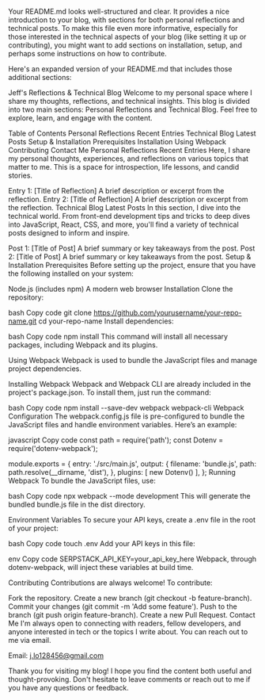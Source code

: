 
Your README.md looks well-structured and clear. It provides a nice introduction to your blog, with sections for both personal reflections and technical posts. To make this file even more informative, especially for those interested in the technical aspects of your blog (like setting it up or contributing), you might want to add sections on installation, setup, and perhaps some instructions on how to contribute.

Here's an expanded version of your README.md that includes those additional sections:

Jeff's Reflections & Technical Blog
Welcome to my personal space where I share my thoughts, reflections, and technical insights. This blog is divided into two main sections: Personal Reflections and Technical Blog. Feel free to explore, learn, and engage with the content.

Table of Contents
Personal Reflections
Recent Entries
Technical Blog
Latest Posts
Setup & Installation
Prerequisites
Installation
Using Webpack
Contributing
Contact Me
Personal Reflections
Recent Entries
Here, I share my personal thoughts, experiences, and reflections on various topics that matter to me. This is a space for introspection, life lessons, and candid stories.

<!-- Add your personal journal entries below as sub-bullets -->
Entry 1: [Title of Reflection]
A brief description or excerpt from the reflection.
Entry 2: [Title of Reflection]
A brief description or excerpt from the reflection.
Technical Blog
Latest Posts
In this section, I dive into the technical world. From front-end development tips and tricks to deep dives into JavaScript, React, CSS, and more, you'll find a variety of technical posts designed to inform and inspire.

<!-- Add your technical blog posts below as sub-bullets -->
Post 1: [Title of Post]
A brief summary or key takeaways from the post.
Post 2: [Title of Post]
A brief summary or key takeaways from the post.
Setup & Installation
Prerequisites
Before setting up the project, ensure that you have the following installed on your system:

Node.js (includes npm)
A modern web browser
Installation
Clone the repository:

bash
Copy code
git clone https://github.com/yourusername/your-repo-name.git
cd your-repo-name
Install dependencies:

bash
Copy code
npm install
This command will install all necessary packages, including Webpack and its plugins.

Using Webpack
Webpack is used to bundle the JavaScript files and manage project dependencies.

Installing Webpack
Webpack and Webpack CLI are already included in the project's package.json. To install them, just run the command:

bash
Copy code
npm install --save-dev webpack webpack-cli
Webpack Configuration
The webpack.config.js file is pre-configured to bundle the JavaScript files and handle environment variables. Here’s an example:

javascript
Copy code
const path = require('path');
const Dotenv = require('dotenv-webpack');

module.exports = {
    entry: './src/main.js',
    output: {
        filename: 'bundle.js',
        path: path.resolve(__dirname, 'dist'),
    },
    plugins: [
        new Dotenv()
    ],
};
Running Webpack
To bundle the JavaScript files, use:

bash
Copy code
npx webpack --mode development
This will generate the bundled bundle.js file in the dist directory.

Environment Variables
To secure your API keys, create a .env file in the root of your project:

bash
Copy code
touch .env
Add your API keys in this file:

env
Copy code
SERPSTACK_API_KEY=your_api_key_here
Webpack, through dotenv-webpack, will inject these variables at build time.

Contributing
Contributions are always welcome! To contribute:

Fork the repository.
Create a new branch (git checkout -b feature-branch).
Commit your changes (git commit -m 'Add some feature').
Push to the branch (git push origin feature-branch).
Create a new Pull Request.
Contact Me
I'm always open to connecting with readers, fellow developers, and anyone interested in tech or the topics I write about. You can reach out to me via email.

Email: j.lo128456@gmail.com

Thank you for visiting my blog! I hope you find the content both useful and thought-provoking. Don't hesitate to leave comments or reach out to me if you have any questions or feedback.
